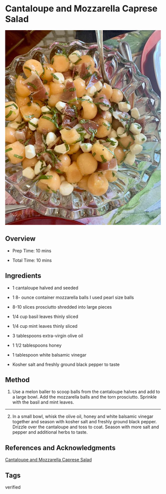 # Cantaloupe and Mozzarella Caprese Salad

<p align="center">
<img title="Cantaloupe And Mozzarella Caprese Salad" src="../assets/cantaloupe-and-mozzarella-caprese-salad.jpg">
</p>

## Overview

- Prep Time: 10 mins

- Total Time: 10 mins

## Ingredients

- 1 cantaloupe halved and seeded

- 1 8- ounce container mozzarella balls I used pearl size balls

- 8-10 slices prosciutto shredded into large pieces

- 1/4 cup basil leaves thinly sliced

- 1/4 cup mint leaves thinly sliced

- 3 tablespoons extra-virgin olive oil

- 1 1/2 tablespoons honey

- 1 tablespoon white balsamic vinegar

- Kosher salt and freshly ground black pepper to taste


## Method

1. Use a melon baller to scoop balls from the cantaloupe halves and add to a large bowl. Add the mozzarella balls and the torn prosciutto. Sprinkle with the basil and mint leaves.
---
2. In a small bowl, whisk the olive oil, honey and white balsamic vinegar together and season with kosher salt and freshly ground black pepper. Drizzle over the cantaloupe and toss to coat. Season with more salt and pepper and additional herbs to taste.


## References and Acknowledgments

[Cantaloupe and Mozzarella Caprese Salad](https://www.foodiecrush.com/cantaloupe-and-mozzarella-caprese-salad/#wprm-recipe-container-36180)

## Tags
verified
